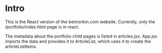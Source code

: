 # Intro

This is the React version of the benronkin.com website. Currently, only the /portfolio/index.html page is in react.

The metadata about the portfolio child pages is listed in articles.jsx. App.jsx imports the data and provides it to ArticleList, which uses it to create the articleListItems.
